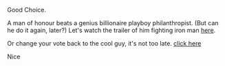 Good Choice.

A man of honour beats a genius billionaire playboy philanthropist.
(But can he do it again, later?)
Let's watch the trailer of him fighting iron man [here](https://youtu.be/uVdV-lxRPFo).

Or change your vote back to the cool guy, it's not too late.
[click here](../ironman/ironman.md)

Nice